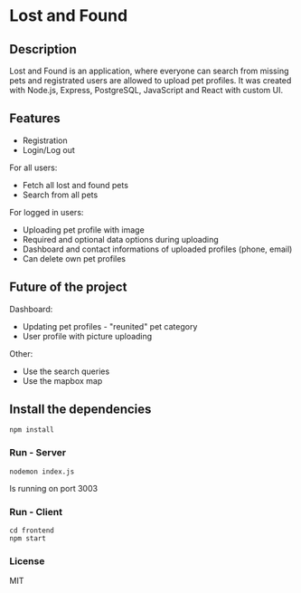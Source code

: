 # Lost and Found

## Description

Lost and Found is an application, where everyone can search from missing pets and registrated users are allowed to upload pet profiles.
It was created with Node.js, Express, PostgreSQL, JavaScript and React with custom UI.

## Features

- Registration
- Login/Log out

For all users:
- Fetch all lost and found pets
- Search from all pets

For logged in users:
- Uploading pet profile with image
- Required and optional data options during uploading 
- Dashboard and contact informations of uploaded profiles (phone, email)
- Can delete own pet profiles

## Future of the project

Dashboard: 
- Updating pet profiles - "reunited" pet category
- User profile with picture uploading  

Other:
- Use the search queries
- Use the mapbox map

## Install the dependencies

```
npm install
```

### Run - Server

```
nodemon index.js
```

Is running on port 3003


### Run - Client

```
cd frontend  
npm start
```

### License

MIT
